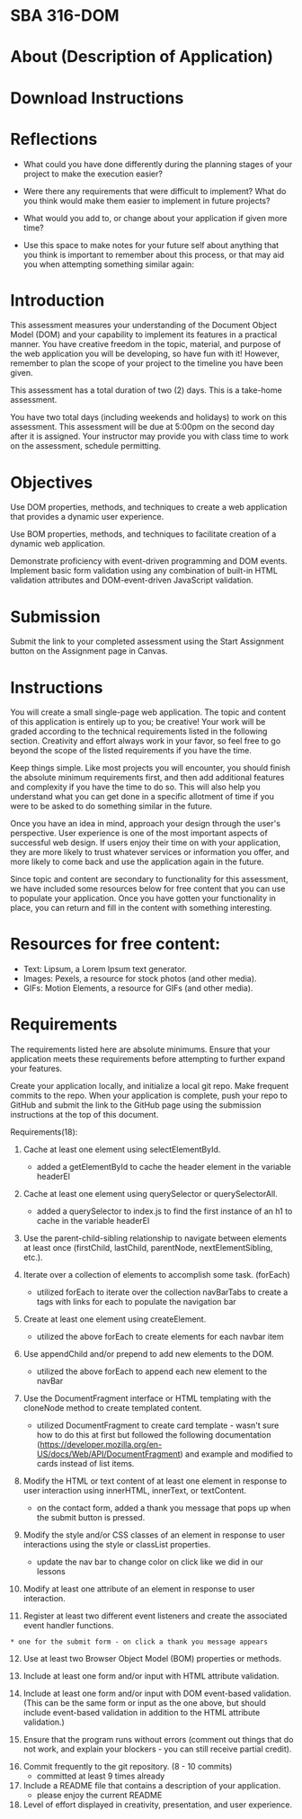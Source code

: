 # SBA 316-DOM

# About (Description of Application)



# Download Instructions 



# Reflections 
- What could you have done differently during the planning stages of your project to make the execution easier?

- Were there any requirements that were difficult to implement? What do you think would make them easier to implement in future projects?

- What would you add to, or change about your application if given more time?

- Use this space to make notes for your future self about anything that you think is important to remember about this process, or that may aid you when attempting something similar again:


<!-- Notes from the assignment  -->
# Introduction
This assessment measures your understanding of the Document Object Model (DOM) and your capability to implement its features in a practical manner. You have creative freedom in the topic, material, and purpose of the web application you will be developing, so have fun with it! However, remember to plan the scope of your project to the timeline you have been given.

This assessment has a total duration of two (2) days. This is a take-home assessment.

You have two total days (including weekends and holidays) to work on this assessment. This assessment will be due at 5:00pm on the second day after it is assigned. Your instructor may provide you with class time to work on the assessment, schedule permitting.

# Objectives
Use DOM properties, methods, and techniques to create a web application that provides a dynamic user experience.

Use BOM properties, methods, and techniques to facilitate creation of a dynamic web application.

Demonstrate proficiency with event-driven programming and DOM events.
Implement basic form validation using any combination of built-in HTML validation attributes and DOM-event-driven JavaScript validation.

# Submission
Submit the link to your completed assessment using the Start Assignment button on the Assignment page in Canvas.

# Instructions
You will create a small single-page web application. The topic and content of this application is entirely up to you; be creative!
Your work will be graded according to the technical requirements listed in the following section. Creativity and effort always work in your favor, so feel free to go beyond the scope of the listed requirements if you have the time.

Keep things simple. Like most projects you will encounter, you should finish the absolute minimum requirements first, and then add additional features and complexity if you have the time to do so. This will also help you understand what you can get done in a specific allotment of time if you were to be asked to do something similar in the future.

Once you have an idea in mind, approach your design through the user's perspective. User experience is one of the most important aspects of successful web design. If users enjoy their time on with your application, they are more likely to trust whatever services or information you offer, and more likely to come back and use the application again in the future.

Since topic and content are secondary to functionality for this assessment, we have included some resources below for free content that you can use to populate your application. Once you have gotten your functionality in place, you can return and fill in the content with something interesting.

# Resources for free content:
- Text: Lipsum, a Lorem Ipsum text generator.
- Images: Pexels, a resource for stock photos (and other media).
- GIFs: Motion Elements, a resource for GIFs (and other media).

# Requirements
The requirements listed here are absolute minimums. Ensure that your application meets these requirements before attempting to further expand your features.

Create your application locally, and initialize a local git repo. Make frequent commits to the repo. When your application is complete, push your repo to GitHub and submit the link to the GitHub page using the submission instructions at the top of this document.

Requirements(18): 

1. Cache at least one element using selectElementById.

    * added a getElementById to cache the header element in the variable headerEl 

2. Cache at least one element using querySelector or querySelectorAll.

    * added a querySelector to index.js to find the first instance of an h1 to cache in the variable headerEl

3. Use the parent-child-sibling relationship to navigate between elements at least once (firstChild, lastChild, parentNode, nextElementSibling, etc.).
<!--  not sure what to do for this  -->
4. Iterate over a collection of elements to accomplish some task. (forEach)

    * utilized forEach to iterate over the collection navBarTabs to create a tags with links for each to populate the navigation bar 

5. Create at least one element using createElement.

    * utilized the above forEach to create <a> elements for each navbar item 

6. Use appendChild and/or prepend to add new elements to the DOM.

    * utilized the above forEach to append each new <a> element to the navBar 

7. Use the DocumentFragment interface or HTML templating with the cloneNode method to create templated content. 

    * utilized DocumentFragment to create card template - wasn't sure how to do this at first but followed the following documentation (https://developer.mozilla.org/en-US/docs/Web/API/DocumentFragment) and example and modified to cards instead of list items. 

8. Modify the HTML or text content of at least one element in response to user interaction using innerHTML, innerText, or textContent.

    * on the contact form, added a thank you message that pops up when the submit button is pressed. 

9. Modify the style and/or CSS classes of an element in response to user interactions using the style or classList properties.

    * update the nav bar to change color on click like we did in our lessons 

10. Modify at least one attribute of an element in response to user interaction.

<!-- not sure what to do for this i feel like multiple other reuqirements satisfy this  -->

11. Register at least two different event listeners and create the associated event handler functions.

<!-- on click for the nav bar and on submit for the contact form  -->
<!-- or could possibly use window. -->

    * one for the submit form - on click a thank you message appears 

12. Use at least two Browser Object Model (BOM) properties or methods.
<!-- could use window.location method to add the page location to each page -->
<!-- or could possibly use window.assign to load new page -->

13. Include at least one form and/or input with HTML attribute validation.
<!-- contact form - require name to be filled, require email to match email requirements -->
14. Include at least one form and/or input with DOM event-based validation. (This can be the same form or input as the one above, but should include event-based validation in addition to the HTML attribute validation.)
<!-- same as above - gotta dig deeper into this  -->
15. Ensure that the program runs without errors (comment out things that do not work, and explain your blockers - you can still receive partial credit).
<!-- so far so good - techically it is an MPA right now not and SBA but it is working  -->
16. Commit frequently to the git repository. (8 - 10 commits)
    * committed at least 9 times already 
17. Include a README file that contains a description of your application.
    * please enjoy the current README
18. Level of effort displayed in creativity, presentation, and user experience.
